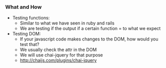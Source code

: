 ### What and How

* Testing functions:
    * Similar to what we have seen in ruby and rails
    * We are testing if the output if a certain function = to what we expect
* Testing DOM:
    * If your javascript code makes changes to the DOM, how would you test that?
    * We usually check the attr in the DOM
    * We will use chai-jquery for that purpose
    * http://chaijs.com/plugins/chai-jquery
